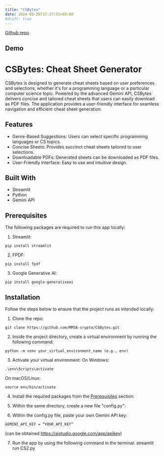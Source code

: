 ```yaml
---
title: "CSBytes"
date: 2024-05-28T17:27:51+03:00
#draft: true
---
```

[Github 
repo](https://github.com/MM58-crypto/CSBytes)
## Demo

# CSBytes: Cheat Sheet Generator

CSBytes is designed to generate cheat sheets based on user preferences and selections, whether it's for a programming language or a particular computer science topic. Powered by the advanced Gemini API, CSBytes delivers concise and tailored cheat sheets that users can easily download as PDF files. The application provides a user-friendly interface for seamless navigation and efficient cheat sheet generation.



## Features
- Genre-Based Suggestions: Users can select specific programming languages or CS topics.
- Concise Sheets: Provides succinct cheat sheets tailored to user selections.
- Downloadable PDFs: Generated sheets can be downloaded as PDF files.
- User-Friendly Interface: Easy to use and intuitive design.

## Built With 
- Streamlit
- Python
- Gemini API

## Prerequisites
The following packages are required to run this app locally:
1. Streamlit:

```
pip install streamlit
```

2. FPDF:

```
pip install fpdf
```

3. Google Generative AI:

``` 
pip install google-generativeai
```

## Installation
Follow the steps below to ensure that the project runs as intended locally:

1. Clone the repo:

```
git clone https://github.com/MM58-crypto/CSBytes.git
```

2. Inside the project directory, create a virtual environment by running the following command:

```
python -m venv your_virtual_environment_name (e.g., env)
```

3. Activate your virtual environment:
On Windows:

```
.\env\Scripts\activate
```

On macOS/Linux:

```
source env/bin/activate
```

4. Install the required packages from the <a href="#prerequisites"> Prerequisites</a> section:

5. Within the same directory, create a new file "config.py":

6. Within the config.py file, paste your own Gemini API key:
```
GEMINI_API_KEY = “YOUR_API_KEY”
```

(can be obtained https://aistudio.google.com/app/apikey)

7. Run the app by using the following command in the terminal:
streamlit run CS2.py


